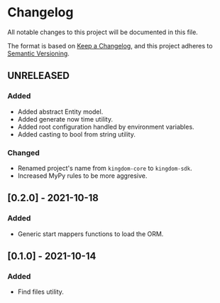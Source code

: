 # Changelog
All notable changes to this project will be documented in this file.

The format is based on [Keep a Changelog](https://keepachangelog.com/en/1.0.0/),
and this project adheres to [Semantic Versioning](https://semver.org/spec/v2.0.0.html).

## UNRELEASED
### Added
- Added abstract Entity model.
- Added generate now time utility.
- Added root configuration handled by environment variables.
- Added casting to bool from string utility.
### Changed
- Renamed project's name from `kingdom-core` to `kingdom-sdk`.
- Increased MyPy rules to be more aggresive.

## [0.2.0] - 2021-10-18
### Added
- Generic start mappers functions to load the ORM.

## [0.1.0] - 2021-10-14
### Added
- Find files utility.
